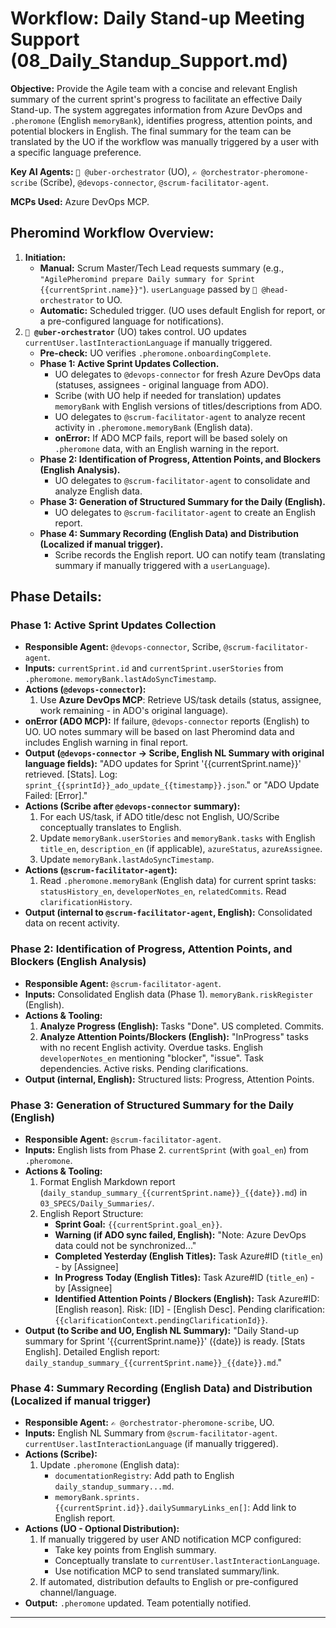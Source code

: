 # Workflow: Daily Stand-up Meeting Support (08_Daily_Standup_Support.md)

**Objective:** Provide the Agile team with a concise and relevant English summary of the current sprint's progress to facilitate an effective Daily Stand-up. The system aggregates information from Azure DevOps and `.pheromone` (English `memoryBank`), identifies progress, attention points, and potential blockers in English. The final summary for the team can be translated by the UO if the workflow was manually triggered by a user with a specific language preference.

**Key AI Agents:** `🧐 @uber-orchestrator` (UO), `✍️ @orchestrator-pheromone-scribe` (Scribe), `@devops-connector`, `@scrum-facilitator-agent`.

**MCPs Used:** Azure DevOps MCP.

## Pheromind Workflow Overview:

1.  **Initiation:**
    *   **Manual:** Scrum Master/Tech Lead requests summary (e.g., `"AgilePheromind prepare Daily summary for Sprint {{currentSprint.name}}"`). `userLanguage` passed by `🎩 @head-orchestrator` to UO.
    *   **Automatic:** Scheduled trigger. (UO uses default English for report, or a pre-configured language for notifications).
2.  **`🧐 @uber-orchestrator`** (UO) takes control. UO updates `currentUser.lastInteractionLanguage` if manually triggered.
    *   **Pre-check:** UO verifies `.pheromone.onboardingComplete`.
    *   **Phase 1: Active Sprint Updates Collection.**
        *   UO delegates to `@devops-connector` for fresh Azure DevOps data (statuses, assignees - original language from ADO).
        *   Scribe (with UO help if needed for translation) updates `memoryBank` with English versions of titles/descriptions from ADO.
        *   UO delegates to `@scrum-facilitator-agent` to analyze recent activity in `.pheromone.memoryBank` (English data).
        *   **onError:** If ADO MCP fails, report will be based solely on `.pheromone` data, with an English warning in the report.
    *   **Phase 2: Identification of Progress, Attention Points, and Blockers (English Analysis).**
        *   UO delegates to `@scrum-facilitator-agent` to consolidate and analyze English data.
    *   **Phase 3: Generation of Structured Summary for the Daily (English).**
        *   UO delegates to `@scrum-facilitator-agent` to create an English report.
    *   **Phase 4: Summary Recording (English Data) and Distribution (Localized if manual trigger).**
        *   Scribe records the English report. UO can notify team (translating summary if manually triggered with a `userLanguage`).

## Phase Details:

### Phase 1: Active Sprint Updates Collection
*   **Responsible Agent:** `@devops-connector`, Scribe, `@scrum-facilitator-agent`.
*   **Inputs:** `currentSprint.id` and `currentSprint.userStories` from `.pheromone`. `memoryBank.lastAdoSyncTimestamp`.
*   **Actions (`@devops-connector`):**
    1.  Use **Azure DevOps MCP**: Retrieve US/task details (status, assignee, work remaining - in ADO's original language).
*   **onError (ADO MCP):** If failure, `@devops-connector` reports (English) to UO. UO notes summary will be based on last Pheromind data and includes English warning in final report.
*   **Output (`@devops-connector` -> Scribe, English NL Summary with original language fields):** "ADO updates for Sprint '{{currentSprint.name}}' retrieved. [Stats]. Log: `sprint_{{sprintId}}_ado_update_{{timestamp}}.json`." or "ADO Update Failed: [Error]."
*   **Actions (Scribe after `@devops-connector` summary):**
    1.  For each US/task, if ADO title/desc not English, UO/Scribe conceptually translates to English.
    2.  Update `memoryBank.userStories` and `memoryBank.tasks` with English `title_en`, `description_en` (if applicable), `azureStatus`, `azureAssignee`.
    3.  Update `memoryBank.lastAdoSyncTimestamp`.
*   **Actions (`@scrum-facilitator-agent`):**
    1.  Read `.pheromone.memoryBank` (English data) for current sprint tasks: `statusHistory_en`, `developerNotes_en`, `relatedCommits`. Read `clarificationHistory`.
*   **Output (internal to `@scrum-facilitator-agent`, English):** Consolidated data on recent activity.

### Phase 2: Identification of Progress, Attention Points, and Blockers (English Analysis)
*   **Responsible Agent:** `@scrum-facilitator-agent`.
*   **Inputs:** Consolidated English data (Phase 1). `memoryBank.riskRegister` (English).
*   **Actions & Tooling:**
    1.  **Analyze Progress (English):** Tasks "Done". US completed. Commits.
    2.  **Analyze Attention Points/Blockers (English):** "InProgress" tasks with no recent English activity. Overdue tasks. English `developerNotes_en` mentioning "blocker", "issue". Task dependencies. Active risks. Pending clarifications.
*   **Output (internal, English):** Structured lists: Progress, Attention Points.

### Phase 3: Generation of Structured Summary for the Daily (English)
*   **Responsible Agent:** `@scrum-facilitator-agent`.
*   **Inputs:** English lists from Phase 2. `currentSprint` (with `goal_en`) from `.pheromone`.
*   **Actions & Tooling:**
    1.  Format English Markdown report (`daily_standup_summary_{{currentSprint.name}}_{{date}}.md`) in `03_SPECS/Daily_Summaries/`.
    2.  English Report Structure:
        *   **Sprint Goal:** `{{currentSprint.goal_en}}`.
        *   **Warning (if ADO sync failed, English):** "Note: Azure DevOps data could not be synchronized..."
        *   **Completed Yesterday (English Titles):** Task Azure#ID (`title_en`) - by [Assignee]
        *   **In Progress Today (English Titles):** Task Azure#ID (`title_en`) - by [Assignee]
        *   **Identified Attention Points / Blockers (English):** Task Azure#ID: [English reason]. Risk: [ID] - [English Desc]. Pending clarification: `{{clarificationContext.pendingClarificationId}}`.
*   **Output (to Scribe and UO, English NL Summary):** "Daily Stand-up summary for Sprint '{{currentSprint.name}}' ({date}) is ready. [Stats English]. Detailed English report: `daily_standup_summary_{{currentSprint.name}}_{{date}}.md`."

### Phase 4: Summary Recording (English Data) and Distribution (Localized if manual trigger)
*   **Responsible Agent:** `✍️ @orchestrator-pheromone-scribe`, UO.
*   **Inputs:** English NL Summary from `@scrum-facilitator-agent`. `currentUser.lastInteractionLanguage` (if manually triggered).
*   **Actions (Scribe):**
    1.  Update `.pheromone` (English data):
        *   `documentationRegistry`: Add path to English `daily_standup_summary...md`.
        *   `memoryBank.sprints.{{currentSprint.id}}.dailySummaryLinks_en[]`: Add link to English report.
*   **Actions (UO - Optional Distribution):**
    1.  If manually triggered by user AND notification MCP configured:
        *   Take key points from English summary.
        *   Conceptually translate to `currentUser.lastInteractionLanguage`.
        *   Use notification MCP to send translated summary/link.
    2.  If automated, distribution defaults to English or pre-configured channel/language.
*   **Output:** `.pheromone` updated. Team potentially notified.

---